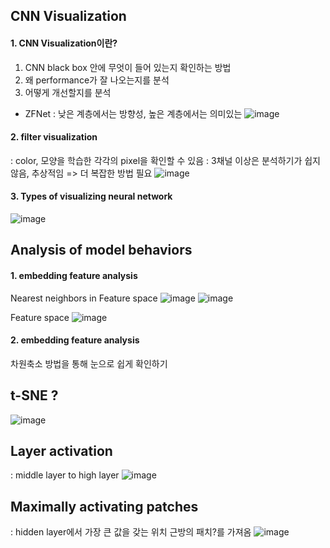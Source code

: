 ## CNN Visualization

#### 1. CNN Visualization이란? 
1) CNN black box 안에 무엇이 들어 있는지 확인하는 방법  
2) 왜 performance가 잘 나오는지를 분석  
3) 어떻게 개선할지를 분석  


- ZFNet 
: 낮은 계층에서는 방향성, 높은 계층에서는 의미있는
![image](https://user-images.githubusercontent.com/51853700/133009347-cb14e792-d140-4a49-9d5d-f831d1682e3b.png)

#### 2. filter visualization
: color, 모양을 학습한 각각의 pixel을 확인할 수 있음 
: 3채널 이상은 분석하기가 쉽지 않음, 추상적임 => 더 복잡한 방법 필요 
![image](https://user-images.githubusercontent.com/51853700/133021856-a39952e6-0e39-4f88-a1b2-d168f558f77e.png)



#### 3. Types of visualizing neural network
![image](https://user-images.githubusercontent.com/51853700/133030674-345763aa-6c27-4bf1-bce2-ee67787db2dc.png)





## Analysis of model behaviors

#### 1. embedding feature analysis

Nearest neighbors in Feature space
![image](https://user-images.githubusercontent.com/51853700/133031014-8273d739-5e18-4dfe-acbf-e90f0a7be4f0.png)
![image](https://user-images.githubusercontent.com/51853700/133031641-3a4fee13-5332-4854-8ef5-81849cf8e112.png)

Feature space
![image](https://user-images.githubusercontent.com/51853700/133031680-bcf23bbe-a343-4244-93ed-323721d724ef.png)



#### 2. embedding feature analysis
차원축소 방법을 통해 눈으로 쉽게 확인하기  

## t-SNE ?
![image](https://user-images.githubusercontent.com/51853700/133031865-7856ac92-7f90-4522-a4ae-727aca362b45.png)


## Layer activation 
: middle layer to high layer
![image](https://user-images.githubusercontent.com/51853700/133032008-06f068a2-a0d6-406d-a261-2acba7c8778d.png)


## Maximally activating patches
: hidden layer에서 가장 큰 값을 갖는 위치 근방의 패치?를 가져옴 
![image](https://user-images.githubusercontent.com/51853700/133032252-3de6ae0a-c775-4711-a1c9-d862e8cc1510.png)

